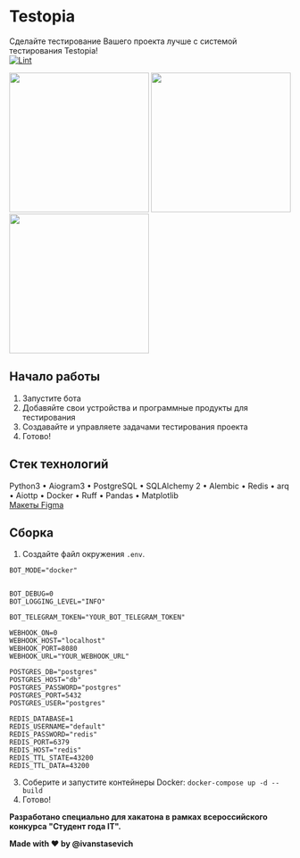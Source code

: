 # Testopia

Сделайте тестирование Вашего проекта лучше с системой тестирования Testopia!  
[![Lint](https://github.com/everysoftware/testopia/actions/workflows/ci.yml/badge.svg)](https://github.com/everysoftware/testopia/actions/workflows/ci.yml)

<img src="https://github.com/everysoftware/testopia/assets/22497421/bcdbbfa8-9200-4cf0-b548-76ff91d70ab2" width="250" />  
<img src="https://github.com/everysoftware/testopia/assets/22497421/48ade0dc-d188-40bf-a65f-60939e73f574" width="250" />  
<img src="https://github.com/everysoftware/testopia/assets/22497421/ce682978-c804-4c28-a3ea-7461b8afb9b1" width="250" />  

## Начало работы
1. Запустите бота
2. Добавяйте свои устройства и программные продукты для тестирования
3. Создавайте и управляете задачами тестирования проекта
4. Готово!

## Стек технологий

Python3 • Aiogram3 • PostgreSQL • SQLAlchemy 2 • Alembic • Redis • arq • Aiottp • Docker • Ruff • Pandas • Matplotlib  
[Макеты Figma](https://www.figma.com/file/iJ7SMg6DCuCaDhNlieh3kd/Untitled?type=design&node-id=0-1&mode=design)

## Сборка

1. Создайте файл окружения ```.env```.
```
BOT_MODE="docker"


BOT_DEBUG=0
BOT_LOGGING_LEVEL="INFO"

BOT_TELEGRAM_TOKEN="YOUR_BOT_TELEGRAM_TOKEN"

WEBHOOK_ON=0
WEBHOOK_HOST="localhost"
WEBHOOK_PORT=8080
WEBHOOK_URL="YOUR_WEBHOOK_URL"

POSTGRES_DB="postgres"
POSTGRES_HOST="db"
POSTGRES_PASSWORD="postgres"
POSTGRES_PORT=5432
POSTGRES_USER="postgres"

REDIS_DATABASE=1
REDIS_USERNAME="default"
REDIS_PASSWORD="redis"
REDIS_PORT=6379
REDIS_HOST="redis"
REDIS_TTL_STATE=43200
REDIS_TTL_DATA=43200

   ```
3. Соберите и запустите контейнеры Docker: ```docker-compose up -d --build```
4. Готово!


**Разработано специально для хакатона в рамках всероссийского конкурса "Студент года IT".** 

**Made with ❤️ by @ivanstasevich**
